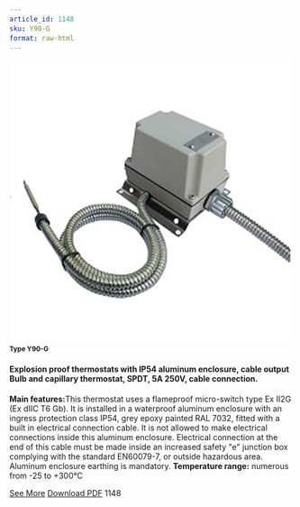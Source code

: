 ```yaml
---
article_id: 1148
sku: Y90-G
format: raw-html
---
```

 <img src="../new-images/Y90-G.jpg" class="card-imgs mb-2">
 <small class="text-grey mb-2"><b>Type Y90-G</b> </small>
 <h4>Explosion proof thermostats with IP54 aluminum enclosure, cable output
 Bulb and capillary thermostat, SPDT, 5A 250V, cable connection.
 </h4>
 <p><b>Main features:</b>This thermostat uses a flameproof micro-switch type Ex II2G (Ex dIIC T6 Gb). It is installed in a waterproof aluminum enclosure with an ingress protection class IP54, grey epoxy painted RAL 7032, fitted with a built in electrical connection cable. It is not allowed to make electrical connections inside this aluminum enclosure. Electrical connection at the end of this cable must be made inside an increased safety &quot;e&quot; junction box complying with the standard EN60079-7, or outside hazardous area. Aluminum enclosure earthing is mandatory.
 <b>Temperature range:</b> numerous from -25 to +300&#xB0;C</p>
 <div class="btns">
 <a href="explosion_proof_thermostats_ip54_aluminum-y90-g.html" class="btn-red">See More</a>
 <a href="pdf/30Bulb and capillary thermostats with IP54 aluminum enclosures Inside Window set point adjustment20140528.pdf" target="_blank" class="btn-red">Download PDF</a>
 <!-- <a href="http://www.ultimheat.com/cat4.html" target="_blank" class="access-link"> Access full catalogue <i class="fa fa-external-link" aria-hidden="true"></i> </a> -->
 <span class="number-btn">1148</span>
 </div>
 